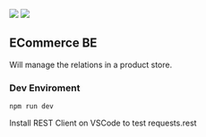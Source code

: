 [![](https://img.shields.io/badge/PostgreSQL-316192?style=for-the-badge&logo=postgresql&logoColor=white)](https://www.postgresql.org/)  [![](https://img.shields.io/badge/Node.js-339933?style=for-the-badge&logo=nodedotjs&logoColor=white)](https://nodejs.org/en/)

## ECommerce BE

Will manage the relations in a product store.

### Dev Enviroment
```npm run dev```

Install REST Client on VSCode to test requests.rest